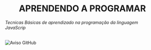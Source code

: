 <h1 align="center"> APRENDENDO A PROGRAMAR </h1>

###### Tecnicas Básicas de aprendizado na programação da linguagem JavaScrip ######

![Aviso GitHub](../../../../Users/thskb/OneDrive/%C3%81rea%20de%20Trabalho/Design%20sem%20nome.gif)